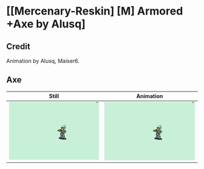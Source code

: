 # [\[Mercenary-Reskin\] \[M\] Armored +Axe by Alusq]

## Credit

Animation by Alusq, Maiser6.

## Axe

| Still | Animation |
| :---: | :-------: |
| ![Axe still](./Axe_000.png) | ![Axe animation](./Axe.gif) |
